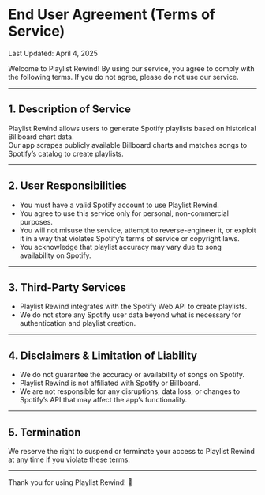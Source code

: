 # End User Agreement (Terms of Service)

Last Updated: April 4, 2025

Welcome to Playlist Rewind! By using our service, you agree to comply with the following terms. If you do not agree, please do not use our service.

---

## 1. Description of Service

Playlist Rewind allows users to generate Spotify playlists based on historical Billboard chart data.  
Our app scrapes publicly available Billboard charts and matches songs to Spotify’s catalog to create playlists.

---

## 2. User Responsibilities

- You must have a valid Spotify account to use Playlist Rewind.
- You agree to use this service only for personal, non-commercial purposes.
- You will not misuse the service, attempt to reverse-engineer it, or exploit it in a way that violates Spotify’s terms of service or copyright laws.
- You acknowledge that playlist accuracy may vary due to song availability on Spotify.

---

## 3. Third-Party Services

- Playlist Rewind integrates with the Spotify Web API to create playlists.
- We do not store any Spotify user data beyond what is necessary for authentication and playlist creation.

---

## 4. Disclaimers & Limitation of Liability

- We do not guarantee the accuracy or availability of songs on Spotify.
- Playlist Rewind is not affiliated with Spotify or Billboard.
- We are not responsible for any disruptions, data loss, or changes to Spotify’s API that may affect the app’s functionality.

---

## 5. Termination

We reserve the right to suspend or terminate your access to Playlist Rewind at any time if you violate these terms.

---

Thank you for using Playlist Rewind! 🎵
